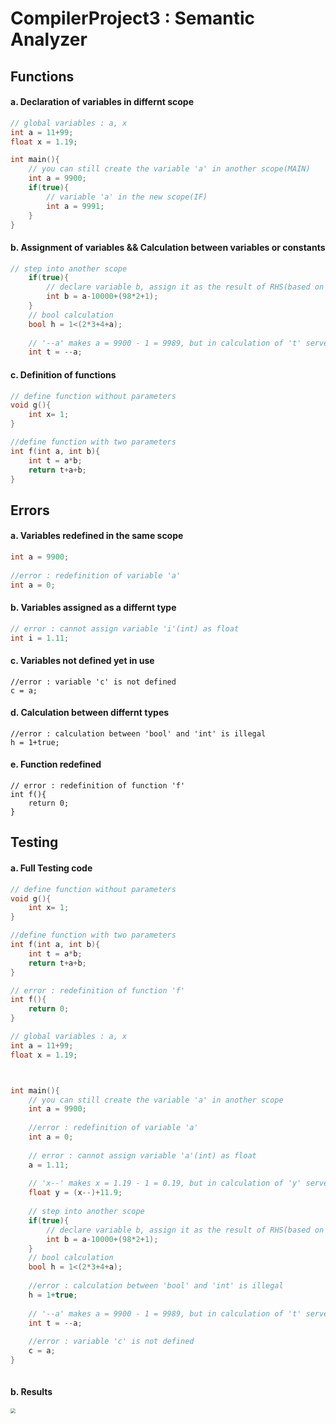 # CompilerProject3 : Semantic Analyzer



## Functions

#### a. Declaration of  variables in differnt scope

```c++
// global variables : a, x
int a = 11+99;
float x = 1.19;

int main(){
    // you can still create the variable 'a' in another scope(MAIN)
    int a = 9900;
  	if(true){
      	// variable 'a' in the new scope(IF)
      	int a = 9991;
    }
}
```



#### b. Assignment of variables && Calculation between variables or constants

```c++
// step into another scope
    if(true){
        // declare variable b, assign it as the result of RHS(based on precedence of different operators)
        int b = a-10000+(98*2+1);
    }
    // bool calculation
    bool h = 1<(2*3+4+a);
    
    // '--a' makes a = 9900 - 1 = 9989, but in calculation of 't' serves as 9990(new value)
    int t = --a;
```



#### c. Definition of functions

```c++
// define function without parameters
void g(){
    int x= 1;
}

//define function with two parameters
int f(int a, int b){
    int t = a*b;
    return t+a+b;
}
```



## Errors

#### a. Variables redefined in the same scope

```c++
int a = 9900;
    
//error : redefinition of variable 'a'
int a = 0;
```



#### b. Variables assigned as a differnt type

```c++
// error : cannot assign variable 'i'(int) as float
int i = 1.11;
```



#### c. Variables not defined yet in use

```
//error : variable 'c' is not defined
c = a;
```



#### d. Calculation between differnt types

```
//error : calculation between 'bool' and 'int' is illegal
h = 1+true;
```



#### e. Function redefined

```
// error : redefinition of function 'f'
int f(){
    return 0;
}
```



## Testing

#### a. Full Testing code

```c++
// define function without parameters
void g(){
    int x= 1;
}

//define function with two parameters
int f(int a, int b){
    int t = a*b;
    return t+a+b;
}

// error : redefinition of function 'f'
int f(){
    return 0;
}

// global variables : a, x
int a = 11+99;
float x = 1.19;



int main(){
    // you can still create the variable 'a' in another scope
    int a = 9900;
    
    //error : redefinition of variable 'a'
    int a = 0;
    
    // error : cannot assign variable 'a'(int) as float
    a = 1.11;
    
    // 'x--' makes x = 1.19 - 1 = 0.19, but in calculation of 'y' serves as 1.19(old value)
    float y = (x--)+11.9;
    
    // step into another scope
    if(true){
        // declare variable b, assign it as the result of RHS(based on precedence of different operators)
        int b = a-10000+(98*2+1);
    }
    // bool calculation
    bool h = 1<(2*3+4+a);
    
    //error : calculation between 'bool' and 'int' is illegal
    h = 1+true;
    
    // '--a' makes a = 9900 - 1 = 9989, but in calculation of 't' serves as 9990(new value)
    int t = --a;
    
    //error : variable 'c' is not defined
    c = a;
}



```



#### b. Results

<img src="/Users/patrickdd/Projects/XcodeC++/CompilerProject3/results.png" style="zoom:50%;" />

